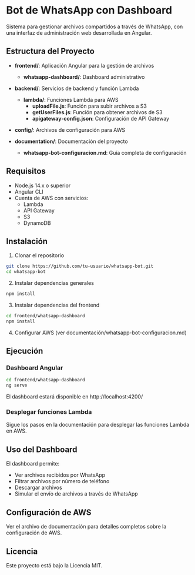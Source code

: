 # Bot de WhatsApp con Dashboard

Sistema para gestionar archivos compartidos a través de WhatsApp, con una interfaz de administración web desarrollada en Angular.

## Estructura del Proyecto

- **frontend/**: Aplicación Angular para la gestión de archivos
  - **whatsapp-dashboard/**: Dashboard administrativo
  
- **backend/**: Servicios de backend y función Lambda
  - **lambda/**: Funciones Lambda para AWS
    - **uploadFile.js**: Función para subir archivos a S3
    - **getUserFiles.js**: Función para obtener archivos de S3
    - **apigateway-config.json**: Configuración de API Gateway

- **config/**: Archivos de configuración para AWS

- **documentation/**: Documentación del proyecto
  - **whatsapp-bot-configuracion.md**: Guía completa de configuración

## Requisitos

- Node.js 14.x o superior
- Angular CLI
- Cuenta de AWS con servicios:
  - Lambda
  - API Gateway
  - S3
  - DynamoDB

## Instalación

1. Clonar el repositorio
```bash
git clone https://github.com/tu-usuario/whatsapp-bot.git
cd whatsapp-bot
```

2. Instalar dependencias generales
```bash
npm install
```

3. Instalar dependencias del frontend
```bash
cd frontend/whatsapp-dashboard
npm install
```

4. Configurar AWS (ver documentación/whatsapp-bot-configuracion.md)

## Ejecución

### Dashboard Angular
```bash
cd frontend/whatsapp-dashboard
ng serve
```

El dashboard estará disponible en http://localhost:4200/

### Desplegar funciones Lambda

Sigue los pasos en la documentación para desplegar las funciones Lambda en AWS.

## Uso del Dashboard

El dashboard permite:
- Ver archivos recibidos por WhatsApp
- Filtrar archivos por número de teléfono
- Descargar archivos
- Simular el envío de archivos a través de WhatsApp

## Configuración de AWS

Ver el archivo de documentación para detalles completos sobre la configuración de AWS.

## Licencia

Este proyecto está bajo la Licencia MIT. 